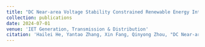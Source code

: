 ```yaml
---
title: "DC Near-area Voltage Stability Constrained Renewable Energy Integration for Regional Power Grids"
collection: publications
date: 2024-07-01
venue: 'IET Generation, Transmission & Distribution'
citation: 'Hailei He, Yantao Zhang, Xin Fang, Qinyong Zhou, "DC Near-area Voltage Stability Constrained Renewable Energy Integration for Regional Power Grids," in IET Generation, Transmission & Distribution.'
---
```

